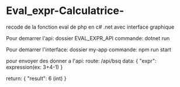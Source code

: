 # Eval_expr-Calculatrice-
recode de la fonction eval de php en c# .net avec interface graphique

Pour demarrer l'api: dossier EVAL_EXPR_API
commande: dotnet run

Pour demarrer l'interface: dossier my-app
commande: npm run start

pour envoyer des donner a l'api:
route: /api/bsq
data: {
        "expr": expression(ex: 3+4-1)
      }

return: {
          "result": 6 (int)
        }

